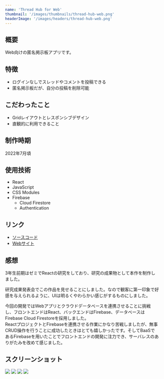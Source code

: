 ```yaml
---
name: 'Thread Hub for Web'
thumbnail: '/images/thumbnails/thread-hub-web.png'
headerImage: '/images/headers/thread-hub-web.png'
---
```


## 概要
Web向けの匿名掲示板アプリです。

## 特徴
- ログインなしでスレッドやコメントを投稿できる
- 匿名掲示板だが、自分の投稿を削除可能

## こだわったこと
- Gridレイアウトとレスポンシブデザイン
- 直観的に利用できること

## 制作時期
2022年7月頃

## 使用技術
- React
- JavaScript
- CSS Modules
- Firebase
  - Cloud Firestore
  - Authentication

## リンク
- [ソースコード](https://github.com/Yu357/ThreadHub-Web)
- [Webサイト](https://thread-hub.web.app)

## 感想
3年生前期はゼミでReactの研究をしており、研究の成果物として本作を制作しました。

研究成果発表会でこの作品を見せることにしました。なので観客に第一印象で好感を与えられるように、UIは明るくやわらかい感じがするものにしました。

今回の開発ではWebアプリとクラウドデータベースを連携させることに挑戦し、フロントエンドはReact、バックエンドはFirebase、データベースはFirebase Cloud Firestoreを採用しました。  
ReactプロジェクトとFirebaseを連携させる作業にかなり苦戦しましたが、無事CRUD操作を行うことに成功したときはとても嬉しかったです。そしてBaaSであるFirebaseを用いたことでフロントエンドの開発に注力でき、サーバレスのありがたみを改めて感じました。

## スクリーンショット
![](https://user-images.githubusercontent.com/65577595/177608192-ffc18763-31cc-4aa8-ae71-ae63eaba87cd.png)
![](https://user-images.githubusercontent.com/65577595/177608242-33ffe6e8-dbcd-46e3-bb60-e968ecefff0d.png)
![](https://user-images.githubusercontent.com/65577595/177608261-00396924-6780-4f52-80a3-1fc767ffdb58.png)
![](https://user-images.githubusercontent.com/65577595/177608276-8703b1d9-26bd-49a7-b9ac-b5adf88f0748.png)